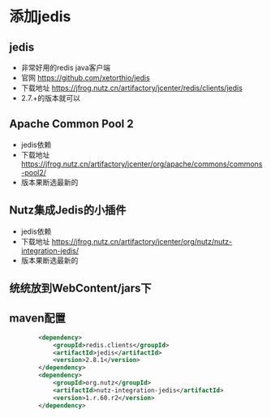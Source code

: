 # 添加jedis

## jedis

* 非常好用的redis java客户端
* 官网 https://github.com/xetorthio/jedis
* 下载地址 https://jfrog.nutz.cn/artifactory/jcenter/redis/clients/jedis
* 2.7.+的版本就可以

## Apache Common Pool 2

* jedis依赖
* 下载地址 https://jfrog.nutz.cn/artifactory/jcenter/org/apache/commons/commons-pool2/
* 版本果断选最新的

## Nutz集成Jedis的小插件

* jedis依赖
* 下载地址 https://jfrog.nutz.cn/artifactory/jcenter/org/nutz/nutz-integration-jedis/
* 版本果断选最新的

## 统统放到WebContent/jars下


## maven配置

```xml
		<dependency>
			<groupId>redis.clients</groupId>
			<artifactId>jedis</artifactId>
			<version>2.8.1</version>
		</dependency>
		<dependency>
			<groupId>org.nutz</groupId>
			<artifactId>nutz-integration-jedis</artifactId>
			<version>1.r.60.r2</version>
		</dependency>
```
